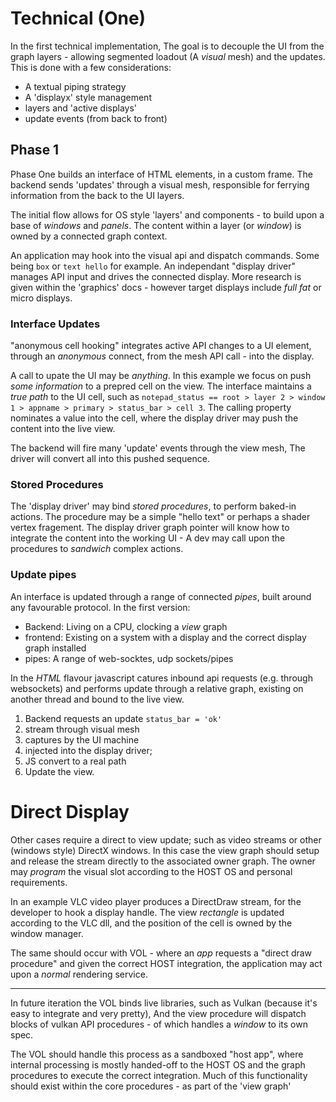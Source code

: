 # Technical (One)

In the first technical implementation, The goal is to decouple the UI from the graph layers - allowing segmented loadout (A _visual_ mesh) and the updates. This is done with a few considerations:

+ A textual piping strategy
+ A 'displayx' style management
+ layers and 'active displays'
+ update events (from back to front)

## Phase 1

Phase One builds an interface of HTML elements, in a custom frame. The backend sends 'updates' through a visual mesh, responsible for ferrying information from the back to the UI layers.

The initial flow allows for OS style 'layers' and components - to build upon a base of _windows_ and _panels_. The content within a layer (or _window_) is owned by a connected graph context.

An application may hook into the visual api and dispatch commands. Some being `box` or `text hello` for example.
An independant "display driver" manages API input and drives the connected display. More research is given within the 'graphics' docs - however target displays include _full fat_ or micro displays.


### Interface Updates

"anonymous cell hooking" integrates active API changes to a UI element, through an _anonymous_ connect, from the mesh API call - into the display.

A call to upate the UI may be _anything_. In this example we focus on push _some information_ to a prepred cell on the view. The interface maintains a _true path_ to the UI cell, such as `notepad_status == root > layer 2 > window 1 > appname > primary > status_bar > cell 3`. The calling property nominates a value into the cell, where the display driver may push the content into the live view.

The backend will fire many 'update' events through the view mesh, The driver will convert all into this pushed sequence.

### Stored Procedures

The 'display driver' may bind _stored procedures_, to perform baked-in actions. The procedure may be a simple "hello text" or perhaps a shader vertex fragement. The display driver graph pointer will know how to integrate the content into the working UI - A dev may call upon the procedures to _sandwich_ complex actions.


### Update pipes

An interface is updated through a range of connected _pipes_, built around any favourable protocol. In the first version:

+ Backend: Living on a CPU, clocking a _view_ graph
+ frontend: Existing on a system with a display and the correct display graph installed
+ pipes: A range of web-socktes, udp sockets/pipes

In the _HTML_ flavour javascript catures inbound api requests (e.g. through websockets) and performs update through a relative graph, existing on another thread and bound to the live view.


1. Backend requests an update `status_bar = 'ok'`
2. stream through visual mesh
3. captures by the UI machine
4. injected into the display driver;
5. JS convert to a real path
6. Update the view.


# Direct Display

Other cases require a direct to view update; such as video streams or other (windows style) DirectX windows. In this case the view graph should setup and release the stream directly to the associated owner graph. The owner may _program_ the visual slot according to the HOST OS and personal requirements.

In an example VLC video player produces a DirectDraw stream, for the developer to hook a display handle. The view _rectangle_ is updated according to the VLC dll, and the position of the cell is owned by the window manager.

The same should occur with VOL - where an _app_ requests a "direct draw procedure" and given the correct HOST integration, the application may act upon a _normal_ rendering service.

---

In future iteration the VOL binds live libraries, such as Vulkan (because it's easy to integrate and very pretty), And the view procedure will dispatch blocks of vulkan API procedures - of which handles a _window_ to its own spec.

The VOL should handle this process as a sandboxed "host app", where internal processing is mostly handed-off to the HOST OS and the graph procedures to execute the correct integration. Much of this functionality should exist within the core procedures - as part of the 'view graph'
